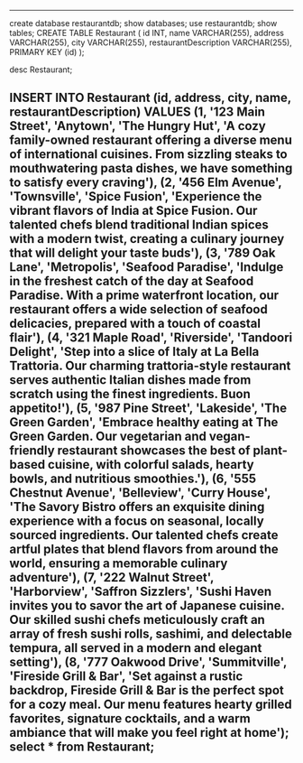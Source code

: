 -------------------------------------------------------------------------------------------------
create database restaurantdb;
show databases;
use  restaurantdb;
show tables;
CREATE TABLE Restaurant (
    id INT,
    name VARCHAR(255),
    address VARCHAR(255),
    city VARCHAR(255),
    restaurantDescription VARCHAR(255),
    PRIMARY KEY (id)
);

desc Restaurant;

INSERT INTO Restaurant (id, address, city, name, restaurantDescription) VALUES
(1, '123 Main Street', 'Anytown', 'The Hungry Hut', 'A cozy family-owned restaurant offering a diverse menu of international cuisines. From sizzling steaks to mouthwatering pasta dishes, we have something to satisfy every craving'),
(2, '456 Elm Avenue', 'Townsville', 'Spice Fusion', 'Experience the vibrant flavors of India at Spice Fusion. Our talented chefs blend traditional Indian spices with a modern twist, creating a culinary journey that will delight your taste buds'),
(3, '789 Oak Lane', 'Metropolis', 'Seafood Paradise', 'Indulge in the freshest catch of the day at Seafood Paradise. With a prime waterfront location, our restaurant offers a wide selection of seafood delicacies, prepared with a touch of coastal flair'),
(4, '321 Maple Road', 'Riverside', 'Tandoori Delight', 'Step into a slice of Italy at La Bella Trattoria. Our charming trattoria-style restaurant serves authentic Italian dishes made from scratch using the finest ingredients. Buon appetito!'),
(5, '987 Pine Street', 'Lakeside', 'The Green Garden', 'Embrace healthy eating at The Green Garden. Our vegetarian and vegan-friendly restaurant showcases the best of plant-based cuisine, with colorful salads, hearty bowls, and nutritious smoothies.'),
(6, '555 Chestnut Avenue', 'Belleview', 'Curry House', 'The Savory Bistro offers an exquisite dining experience with a focus on seasonal, locally sourced ingredients. Our talented chefs create artful plates that blend flavors from around the world, ensuring a memorable culinary adventure'),
(7, '222 Walnut Street', 'Harborview', 'Saffron Sizzlers', 'Sushi Haven invites you to savor the art of Japanese cuisine. Our skilled sushi chefs meticulously craft an array of fresh sushi rolls, sashimi, and delectable tempura, all served in a modern and elegant setting'),
(8, '777 Oakwood Drive', 'Summitville', 'Fireside Grill & Bar', 'Set against a rustic backdrop, Fireside Grill & Bar is the perfect spot for a cozy meal. Our menu features hearty grilled favorites, signature cocktails, and a warm ambiance that will make you feel right at home');
select * from Restaurant;
----------------------------------------------------------------------------------------------------------------------------------------------------------------------------------------------------------------------


